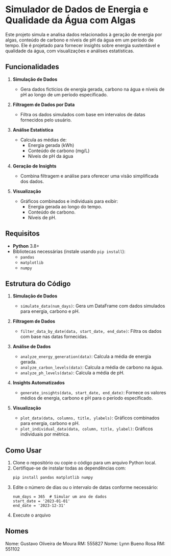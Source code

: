 # Simulador de Dados de Energia e Qualidade da Água com Algas

Este projeto simula e analisa dados relacionados à geração de energia por algas, conteúdo de carbono e níveis de pH da água em um período de tempo. Ele é projetado para fornecer insights sobre energia sustentável e qualidade da água, com visualizações e análises estatísticas.

## Funcionalidades

1. **Simulação de Dados**  
   - Gera dados fictícios de energia gerada, carbono na água e níveis de pH ao longo de um período especificado.  
   
2. **Filtragem de Dados por Data**  
   - Filtra os dados simulados com base em intervalos de datas fornecidos pelo usuário.

3. **Análise Estatística**  
   - Calcula as médias de:
     - Energia gerada (kWh)
     - Conteúdo de carbono (mg/L)
     - Níveis de pH da água

4. **Geração de Insights**  
   - Combina filtragem e análise para oferecer uma visão simplificada dos dados.

5. **Visualização**  
   - Gráficos combinados e individuais para exibir:
     - Energia gerada ao longo do tempo.
     - Conteúdo de carbono.
     - Níveis de pH.


## Requisitos

- **Python** 3.8+
- Bibliotecas necessárias (instale usando `pip install`):
  - `pandas`
  - `matplotlib`
  - `numpy`

## Estrutura do Código

1. **Simulação de Dados**  
   - `simulate_data(num_days)`: Gera um DataFrame com dados simulados para energia, carbono e pH.

2. **Filtragem de Dados**  
   - `filter_data_by_date(data, start_date, end_date)`: Filtra os dados com base nas datas fornecidas.

3. **Análise de Dados**  
   - `analyze_energy_generation(data)`: Calcula a média de energia gerada.  
   - `analyze_carbon_levels(data)`: Calcula a média de carbono na água.  
   - `analyze_ph_levels(data)`: Calcula a média de pH.  

4. **Insights Automatizados**  
   - `generate_insights(data, start_date, end_date)`: Fornece os valores médios de energia, carbono e pH para o período especificado.

5. **Visualização**  
   - `plot_data(data, columns, title, ylabels)`: Gráficos combinados para energia, carbono e pH.  
   - `plot_individual_data(data, column, title, ylabel)`: Gráficos individuais por métrica.

## Como Usar

1. Clone o repositório ou copie o código para um arquivo Python local.  
2. Certifique-se de instalar todas as dependências com:
   ```bash
   pip install pandas matplotlib numpy
3. Edite o número de dias ou o intervalo de datas conforme necessário:
   ```
   num_days = 365  # Simular um ano de dados
   start_date = '2023-01-01'
   end_date = '2023-12-31'
   ```
4. Execute o arquivo


## Nomes

Nome: Gustavo Oliveira de Moura RM: 555827
Nome: Lynn Bueno Rosa RM: 551102





